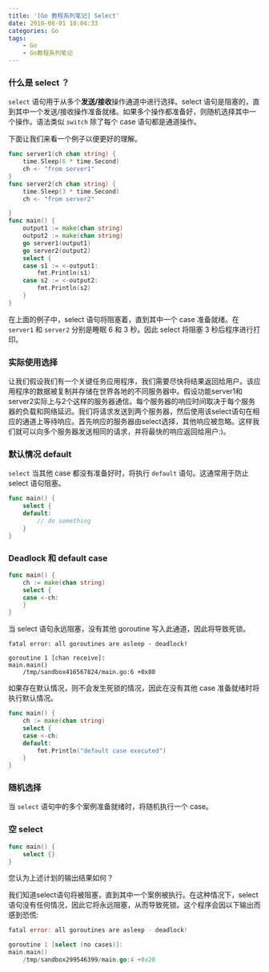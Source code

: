 ```yaml
---
title: '[Go 教程系列笔记] Select'
date: 2018-08-01 18:04:33
categories: Go
tags: 
    - Go
    - Go教程系列笔记
---
```


### 什么是 select ？

`select` 语句用于从多个**发送/接收**操作通道中进行选择。select 语句是阻塞的，直到其中一个发送/接收操作准备就绪。如果多个操作都准备好，则随机选择其中一个操作。语法类似 `switch` 除了每个 case 语句都是通道操作。

下面让我们来看一个例子以便更好的理解。

<!-- more -->

```go
func server1(ch chan string) {  
    time.Sleep(6 * time.Second)
    ch <- "from server1"
}
func server2(ch chan string) {  
    time.Sleep(3 * time.Second)
    ch <- "from server2"

}
func main() {  
    output1 := make(chan string)
    output2 := make(chan string)
    go server1(output1)
    go server2(output2)
    select {
    case s1 := <-output1:
        fmt.Println(s1)
    case s2 := <-output2:
        fmt.Println(s2)
    }
}
```

在上面的例子中，select 语句将阻塞着，直到其中一个 case 准备就绪。在 `server1` 和 `server2` 分别是睡眠 6 和 3 秒。因此 select 将阻塞 3 秒后程序进行打印。

### 实际使用选择

让我们假设我们有一个关键任务应用程序，我们需要尽快将结果返回给用户。该应用程序的数据被复制并存储在世界各地的不同服务器中。假设功能server1和server2实际上与2个这样的服务器通信。每个服务器的响应时间取决于每个服务器的负载和网络延迟。我们将请求发送到两个服务器，然后使用该select语句在相应的通道上等待响应。首先响应的服务器由select选择，其他响应被忽略。这样我们就可以向多个服务器发送相同的请求，并将最快的响应返回给用户:)。

### 默认情况 default

`select` 当其他 case 都没有准备好时，将执行 `default` 语句。这通常用于防止 select 语句阻塞。

```go
func main() {  
    select {
    default:
        // do something
    }
}
```
### Deadlock 和 default case

```go
func main() {  
    ch := make(chan string)
    select {
    case <-ch:
    }
}
```

当 select 语句永远阻塞，没有其他 goroutine 写入此通道，因此将导致死锁。

```
fatal error: all goroutines are asleep - deadlock!

goroutine 1 [chan receive]:  
main.main()  
    /tmp/sandbox416567824/main.go:6 +0x80
```

如果存在默认情况，则不会发生死锁的情况，因此在没有其他 case 准备就绪时将执行默认情况。

```go
func main() {  
    ch := make(chan string)
    select {
    case <-ch:
    default:
        fmt.Println("default case executed")
    }
}
```

### 随机选择

当 `select` 语句中的多个案例准备就绪时，将随机执行一个 case。

### 空 select

```go
func main() {  
    select {}
}
```

您认为上述计划的输出结果如何？

我们知道select语句将被阻塞，直到其中一个案例被执行。在这种情况下，select语句没有任何情况，因此它将永远阻塞，从而导致死锁。这个程序会因以下输出而感到恐慌:

```go
fatal error: all goroutines are asleep - deadlock!

goroutine 1 [select (no cases)]:  
main.main()  
    /tmp/sandbox299546399/main.go:4 +0x20
```